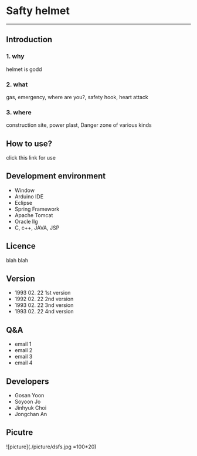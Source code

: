 # Safty helmet
------
## Introduction
### 1. why
helmet is godd
### 2. what
gas, emergency, where are you?, safety hook, heart attack
### 3. where
construction site, power plast, Danger zone of various kinds
## How to use?
click this link for use
## Development environment
* Window
* Arduino IDE
* Eclipse
* Spring Framework
* Apache Tomcat
* Oracle llg
* C, c++, JAVA, JSP
## Licence
blah blah
## Version
* 1993 02. 22 1st version
* 1992 02. 22 2nd version
* 1993 02. 22 3nd version
* 1993 02. 22 4nd version
## Q&A
* email 1
* email 2
* email 3
* email 4
## Developers
* Gosan Yoon
* Soyoon Jo
* Jinhyuk Choi
* Jongchan An
## Picutre
![picture](./picture/dsfs.jpg =100*20)
